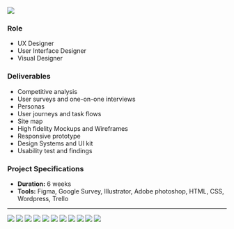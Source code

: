 ![](/projects/sisters/cover.png)

<div class="flex flex-col sm:flex-row gap-16 sm:gap-5 list-with-disc text-sm">
<div style="flex:2">

### Role
* UX Designer
* User Interface Designer
* Visual Designer
</div> 
<div style="flex:3">

### Deliverables
* Competitive analysis
* User surveys and one-on-one interviews
* Personas
* User journeys and task flows
* Site map
* High fidelity Mockups and Wireframes
* Responsive prototype
* Design Systems and UI kit
* Usability test and findings
</div>

<div style="flex:3">

### Project Specifications
* **Duration:** 6 weeks
* **Tools:** Figma, Google Survey, Illustrator, Adobe photoshop, HTML, CSS, Wordpress, Trello

</div>
</div>

<hr />

![](/projects/sisters/1.png)
![](/projects/sisters/2.png)
![](/projects/sisters/3.png)
![](/projects/sisters/4.png)
![](/projects/sisters/5.png)
![](/projects/sisters/6.png)
![](/projects/sisters/7.png)
![](/projects/sisters/9.png)
![](/projects/sisters/10.png)
![](/projects/sisters/11.png)
![](/projects/sisters/12.png)